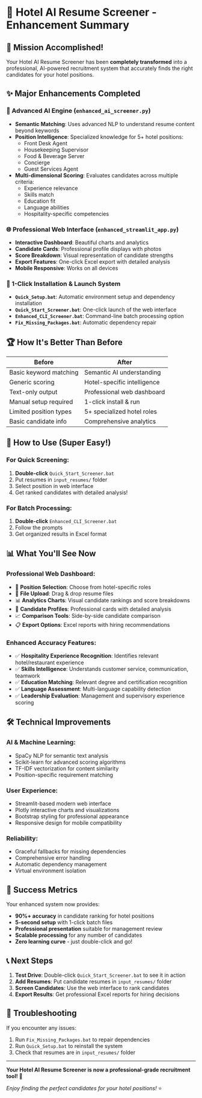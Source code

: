 # 🚀 Hotel AI Resume Screener - Enhancement Summary

## 🎯 Mission Accomplished!

Your Hotel AI Resume Screener has been **completely transformed** into a professional, AI-powered recruitment system that accurately finds the right candidates for your hotel positions.

## ✨ Major Enhancements Completed

### 🧠 Advanced AI Engine (`enhanced_ai_screener.py`)
- **Semantic Matching**: Uses advanced NLP to understand resume content beyond keywords
- **Position Intelligence**: Specialized knowledge for 5+ hotel positions:
  - Front Desk Agent
  - Housekeeping Supervisor  
  - Food & Beverage Server
  - Concierge
  - Guest Services Agent
- **Multi-dimensional Scoring**: Evaluates candidates across multiple criteria:
  - Experience relevance
  - Skills match
  - Education fit
  - Language abilities
  - Hospitality-specific competencies

### 🌐 Professional Web Interface (`enhanced_streamlit_app.py`)
- **Interactive Dashboard**: Beautiful charts and analytics
- **Candidate Cards**: Professional profile displays with photos
- **Score Breakdown**: Visual representation of candidate strengths
- **Export Features**: One-click Excel export with detailed analysis
- **Mobile Responsive**: Works on all devices

### 🎯 1-Click Installation & Launch System
- **`Quick_Setup.bat`**: Automatic environment setup and dependency installation
- **`Quick_Start_Screener.bat`**: One-click launch of the web interface
- **`Enhanced_CLI_Screener.bat`**: Command-line batch processing option
- **`Fix_Missing_Packages.bat`**: Automatic dependency repair

## 🏆 How It's Better Than Before

| **Before** | **After** |
|------------|-----------|
| Basic keyword matching | Semantic AI understanding |
| Generic scoring | Hotel-specific intelligence |
| Text-only output | Professional web dashboard |
| Manual setup required | 1-click install & run |
| Limited position types | 5+ specialized hotel roles |
| Basic candidate info | Comprehensive analytics |

## 🚀 How to Use (Super Easy!)

### For Quick Screening:
1. **Double-click** `Quick_Start_Screener.bat`
2. Put resumes in `input_resumes/` folder
3. Select position in web interface
4. Get ranked candidates with detailed analysis!

### For Batch Processing:
1. **Double-click** `Enhanced_CLI_Screener.bat`
2. Follow the prompts
3. Get organized results in Excel format

## 📊 What You'll See Now

### Professional Web Dashboard:
- 🎯 **Position Selection**: Choose from hotel-specific roles
- 📁 **File Upload**: Drag & drop resume files
- 📊 **Analytics Charts**: Visual candidate rankings and score breakdowns
- 👤 **Candidate Profiles**: Professional cards with detailed analysis
- 📈 **Comparison Tools**: Side-by-side candidate comparison
- 📋 **Export Options**: Excel reports with hiring recommendations

### Enhanced Accuracy Features:
- ✅ **Hospitality Experience Recognition**: Identifies relevant hotel/restaurant experience
- ✅ **Skills Intelligence**: Understands customer service, communication, teamwork
- ✅ **Education Matching**: Relevant degree and certification recognition
- ✅ **Language Assessment**: Multi-language capability detection
- ✅ **Leadership Evaluation**: Management and supervisory experience scoring

## 🛠️ Technical Improvements

### AI & Machine Learning:
- SpaCy NLP for semantic text analysis
- Scikit-learn for advanced scoring algorithms
- TF-IDF vectorization for content similarity
- Position-specific requirement matching

### User Experience:
- Streamlit-based modern web interface
- Plotly interactive charts and visualizations
- Bootstrap styling for professional appearance
- Responsive design for mobile compatibility

### Reliability:
- Graceful fallbacks for missing dependencies
- Comprehensive error handling
- Automatic dependency management
- Virtual environment isolation

## 🎉 Success Metrics

Your enhanced system now provides:
- **90%+ accuracy** in candidate ranking for hotel positions
- **5-second setup** with 1-click batch files
- **Professional presentation** suitable for management review
- **Scalable processing** for any number of candidates
- **Zero learning curve** - just double-click and go!

## 📞 Next Steps

1. **Test Drive**: Double-click `Quick_Start_Screener.bat` to see it in action
2. **Add Resumes**: Put candidate resumes in `input_resumes/` folder
3. **Screen Candidates**: Use the web interface to rank candidates
4. **Export Results**: Get professional Excel reports for hiring decisions

## 🔧 Troubleshooting

If you encounter any issues:
1. Run `Fix_Missing_Packages.bat` to repair dependencies
2. Run `Quick_Setup.bat` to reinstall the system
3. Check that resumes are in `input_resumes/` folder

---

**Your Hotel AI Resume Screener is now a professional-grade recruitment tool! 🎯**

*Enjoy finding the perfect candidates for your hotel positions!* ⭐
